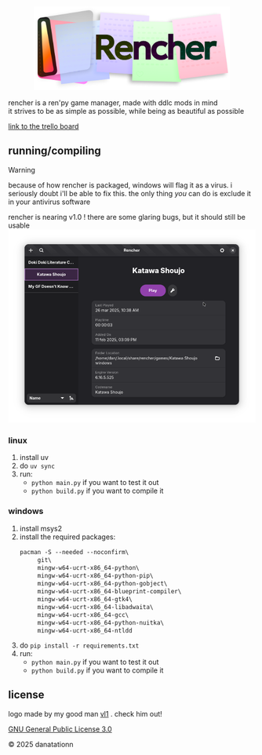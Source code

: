 <p align="center">
	<img src="public/rencher-logo.png" width="400px"/>
<p/>

rencher is a ren'py game manager, made with ddlc mods in mind
<br/>
it strives to be as simple as possible, while being as beautiful as possible

[link to the trello board](https://trello.com/b/CGaqf0xx/rencher)

## running/compiling

> [!WARNING]
> because of how rencher is packaged, windows will flag it as a virus.
> i seriously doubt i'll be able to fix this. the only thing *you* can do is exclude it in your antivirus software

rencher is nearing v1.0 ! there are some glaring bugs, but it should still be usable
<br/>
<img src="public/Screenshot From 2025-06-26 22-25-14.png" alt="Screenshot of Rencher's UI" width="512px"/>

### linux
1. install uv
2. do `uv sync`
3. run:
	* `python main.py` if you want to test it out
    * `python build.py` if you want to compile it

### windows
1. install msys2
2. install the required packages:
   ```
   pacman -S --needed --noconfirm\
        git\
		mingw-w64-ucrt-x86_64-python\
		mingw-w64-ucrt-x86_64-python-pip\
		mingw-w64-ucrt-x86_64-python-gobject\
		mingw-w64-ucrt-x86_64-blueprint-compiler\
		mingw-w64-ucrt-x86_64-gtk4\
		mingw-w64-ucrt-x86_64-libadwaita\
		mingw-w64-ucrt-x86_64-gcc\
		mingw-w64-ucrt-x86_64-python-nuitka\
		mingw-w64-ucrt-x86_64-ntldd
   ```
3. do `pip install -r requirements.txt`
4. run:
	* `python main.py` if you want to test it out
	* `python build.py` if you want to compile it

## license

logo made by my good man [vl1](https://vl1.neocities.org/) . check him out!

[GNU General Public License 3.0](https://github.com/danatationn/rencher?tab=GPL-3.0-1-ov-file)

© 2025 danatationn